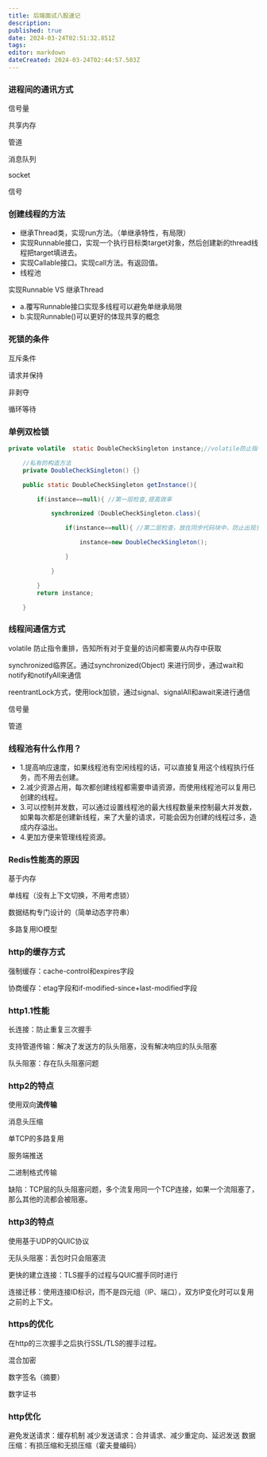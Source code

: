 ```yaml
---
title: 后端面试八股速记
description: 
published: true
date: 2024-03-24T02:51:32.851Z
tags: 
editor: markdown
dateCreated: 2024-03-24T02:44:57.503Z
---
```


### 进程间的通讯方式

信号量

共享内存

管道

消息队列

socket

信号



### 创建线程的方法

- 继承Thread类，实现run方法。（单继承特性，有局限）
- 实现Runnable接口，实现一个执行目标类target对象，然后创建新的thread线程把target填进去。
- 实现Callable接口。实现call方法。有返回值。
- 线程池

实现Runnable VS  继承Thread

- a.覆写Runnable接口实现多线程可以避免单继承局限
- b.实现Runnable()可以更好的体现共享的概念

### 死锁的条件

互斥条件

请求并保持

非剥夺

循环等待

### 单例双检锁

```java
private volatile  static DoubleCheckSingleton instance;//volatile防止指令重排

    //私有的构造方法
    private DoubleCheckSingleton() {}

    public static DoubleCheckSingleton getInstance(){

        if(instance==null){ //第一层检查,提高效率

            synchronized (DoubleCheckSingleton.class){

                if(instance==null){ //第二层检查，放在同步代码块中，防止出现多次实例化

                    instance=new DoubleCheckSingleton();

                }

            }

        }
        return instance;

    }
```

### 线程间通信方式

 volatile 防止指令重排，告知所有对于变量的访问都需要从内存中获取

synchronized临界区。通过synchronized(Object) 来进行同步，通过wait和notify和notifyAll来通信

reentrantLock方式，使用lock加锁，通过signal、signalAll和await来进行通信

信号量

管道

### 线程池有什么作用？

- 1.提高响应速度，如果线程池有空闲线程的话，可以直接复用这个线程执行任务，而不用去创建。
- 2.减少资源占用，每次都创建线程都需要申请资源，而使用线程池可以复用已创建的线程。
- 3.可以控制并发数，可以通过设置线程池的最大线程数量来控制最大并发数，如果每次都是创建新线程，来了大量的请求，可能会因为创建的线程过多，造成内存溢出。
- 4.更加方便来管理线程资源。





### Redis性能高的原因

基于内存

单线程（没有上下文切换，不用考虑锁）

数据结构专门设计的（简单动态字符串）

多路复用IO模型



### http的缓存方式

强制缓存：cache-control和expires字段

协商缓存：etag字段和if-modified-since+last-modified字段



### http1.1性能

长连接：防止重复三次握手

支持管道传输：解决了发送方的队头阻塞，没有解决响应的队头阻塞

队头阻塞：存在队头阻塞问题





### http2的特点

使用双向**流传输**

消息头压缩

单TCP的多路复用

服务端推送

二进制格式传输

缺陷：TCP层的队头阻塞问题，多个流复用同一个TCP连接，如果一个流阻塞了，那么其他的流都会被阻塞。



### http3的特点

使用基于UDP的QUIC协议

无队头阻塞：丢包时只会阻塞流

更快的建立连接：TLS握手的过程与QUIC握手同时进行

连接迁移：使用连接ID标识，而不是四元组（IP、端口），双方IP变化时可以复用之前的上下文。





### https的优化

在http的三次握手之后执行SSL/TLS的握手过程。

混合加密

数字签名（摘要）

数字证书

### http优化

避免发送请求：缓存机制
减少发送请求：合并请求、减少重定向、延迟发送
数据压缩：有损压缩和无损压缩（霍夫曼编码）





